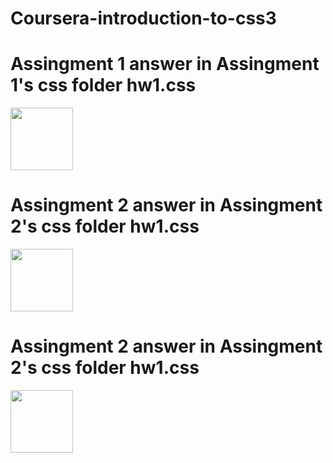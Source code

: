 # Coursera-introduction-to-css3
# Assingment 1 answer in Assingment 1's css folder hw1.css
<a href="https://heyitsamarth.github.io/Coursera-introduction-to-css3/assignment-1/history.html"><img  width ="100px" src ="https://louisville.edu/anthropology/images/click-me/image"/></a>
# Assingment 2 answer in Assingment 2's css folder hw1.css
<a href="https://heyitsamarth.github.io/Coursera-introduction-to-css3/assignment-2/history.html"><img  width ="100px" src =""/></a>
# Assingment 2 answer in Assingment 2's css folder hw1.css
<a href="https://heyitsamarth.github.io/Coursera-introduction-to-css3/assignment-3/history.html"><img  width ="100px" src =""/></a>

